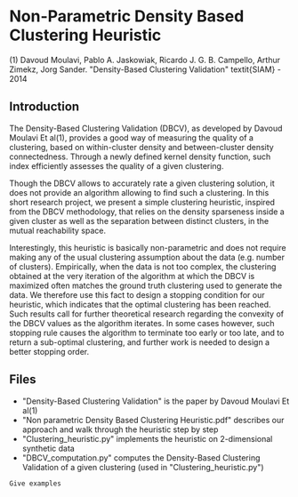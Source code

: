 # Non-Parametric Density Based Clustering Heuristic

(1)
Davoud Moulavi, Pablo A. Jaskowiak, Ricardo J. G. B. Campello, Arthur Zimekz, Jorg Sander.
"Density-Based Clustering Validation" 
textit{SIAM} - 2014

## Introduction 

The Density-Based Clustering Validation (DBCV), as developed by Davoud Moulavi Et al(1), provides a good way of measuring the quality of a clustering, based on within-cluster density and between-cluster density connectedness. Through a newly defined kernel density function, such index efficiently assesses the quality of a given clustering.

Though the DBCV allows to accurately rate a given clustering solution, it does not provide an algorithm allowing to find such a clustering. In this short research project, we present a simple clustering heuristic, inspired from the DBCV methodology, that relies on the density sparseness inside a given cluster as well as the separation between distinct clusters, in the mutual reachability space.

Interestingly, this heuristic is basically non-parametric and does not require making any of the usual clustering assumption about the data (e.g. number of clusters). Empirically, when the data is not too complex, the clustering obtained at the very iteration of the algorithm at which the DBCV is maximized often matches the ground truth clustering used to generate the data.
We therefore use this fact to design a stopping condition for our heuristic, which indicates that the optimal clustering has been reached. Such results call for further theoretical research regarding the convexity of the DBCV values as the algorithm iterates. In some cases however, such stopping rule causes the algorithm to terminate too early or too late, and to return a sub-optimal clustering, and further work is needed to design a better stopping order.

## Files

* "Density-Based Clustering Validation" is the paper by Davoud Moulavi Et al(1)
* "Non parametric Density Based Clustering Heuristic.pdf" describes our approach and walk through the heuristic step by step
* "Clustering_heuristic.py" implements the heuristic on 2-dimensional synthetic data
* "DBCV_computation.py" computes the Density-Based Clustering Validation of a given clustering (used in "Clustering_heuristic.py")

```
Give examples
```


